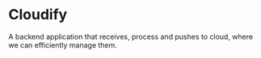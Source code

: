 # Cloudify
A backend application that receives, process and pushes to cloud, where we can efficiently manage them.

